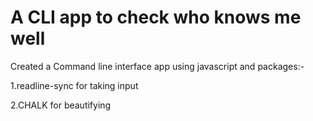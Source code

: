 # A CLI app to check who knows me well

Created a Command line interface app using javascript and packages:-

1.readline-sync for taking input 

2.CHALK for beautifying